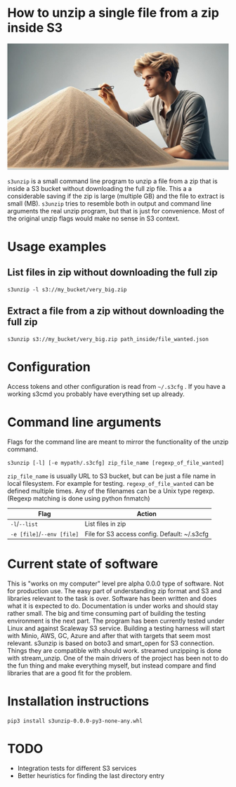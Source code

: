 # How to unzip a single file from a zip inside S3

![Titleimage](.github/s3unzip_placeholder_img.jpg)

`s3unzip` is a small command line program to unzip a file from a zip that is inside a S3 bucket without downloading the full zip file.
This a a considerable saving if the zip is large (multiple GB) and the file to extract is small (MB).
`s3unzip` tries to resemble both in output and command line arguments the real unzip program, but that is just for convenience. Most of the original unzip flags would make no sense in S3 context.

# Usage examples

## List files in zip without downloading the full zip

```
s3unzip -l s3://my_bucket/very_big.zip
```

## Extract a file from a zip without downloading the full zip

```
s3unzip s3://my_bucket/very_big.zip path_inside/file_wanted.json
```

# Configuration

Access tokens and other configuration is read from `~/.s3cfg` . If you have a working s3cmd you probably have everything set up already.

# Command line arguments

Flags for the command line are meant to mirror the functionality of the unzip command.

```
s3unzip [-l] [-e mypath/.s3cfg] zip_file_name [regexp_of_file_wanted]
```

`zip_file_name` is usually URL to S3 bucket, but can be just a file name in local filesystem. For example for testing.
`regexp_of_file_wanted` can be defined multiple times. Any of the filenames can be a Unix type regexp. (Regexp matching is done using python fnmatch)

Flag | Action
---- | ------
`-l`/`--list` | List files in zip
`-e [file]`/`--env [file]` | File for S3 access config. Default: ~/.s3cfg

# Current state of software

This is "works on my computer" level pre alpha 0.0.0 type of software. Not for production use. The easy part of understanding zip format and S3 and libraries relevant to the task is over. Software has been written and does what it is expected to do. Documentation is under works and should stay rather small.
The big and time consuming part of building the testing environment is the next part. The program has been currently tested under Linux and against Scaleway S3 service. Building a testing harness will start with Minio, AWS, GC, Azure and after that with targets that seem most relevant.
s3unzip is based on boto3 and smart\_open for S3 connection. Things they are compatible with should work. streamed unzipping is done with stream\_unzip. One of the main drivers of the project has been not to do the fun thing and make everything myself, but instead compare and find libraries that are a good fit for the problem.

# Installation instructions

```
pip3 install s3unzip-0.0.0-py3-none-any.whl
```

# TODO
- Integration tests for different S3 services
- Better heuristics for finding the last directory entry

